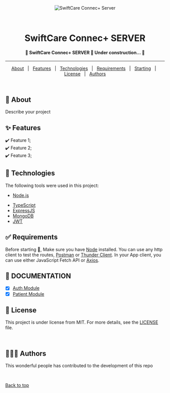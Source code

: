 <div align="center" id="top"> 
  <img src="./.github/app.gif" alt="SwiftCare Connec+ Server" />

&#xa0;

</div>

<h1 align="center">SwiftCare Connec+ SERVER</h1>
<!-- Status -->

<h4 align="center"> 
	🚧  SwiftCare Connec+ SERVER 🚀 Under construction...  🚧
</h4>

<hr>

<p align="center">
  <a href="#dart-about">About</a> &#xa0; | &#xa0; 
  <a href="#sparkles-features">Features</a> &#xa0; | &#xa0;
  <a href="#rocket-technologies">Technologies</a> &#xa0; | &#xa0;
  <a href="#white_check_mark-requirements">Requirements</a> &#xa0; | &#xa0;
  <a href="#checkered_flag-starting">Starting</a> &#xa0; | &#xa0;
  <a href="#memo-license">License</a> &#xa0; | &#xa0;
  <a href="#people_holding_hands-authors" target="_blank">Authors</a>
</p>

<br>

## :dart: About

Describe your project

## :sparkles: Features

:heavy_check_mark: Feature 1;\
:heavy_check_mark: Feature 2;\
:heavy_check_mark: Feature 3;

## :rocket: Technologies

The following tools were used in this project:

<!-- - [Expo](https://expo.io/) -->
- [Node.js](https://nodejs.org/en/)
<!-- - [NextJS](https://pt-br.reactjs.org/) -->
<!-- - [React Native](https://reactnative.dev/) -->
- [TypeScript](https://www.typescriptlang.org/)
- [ExpressJS](https://www.typescriptlang.org/)
- [MongoDB](https://www.typescriptlang.org/)
- [JWT](https://www.typescriptlang.org/)

## :white_check_mark: Requirements

Before starting :checkered_flag:, Make sure you have [Node](https://nodejs.org/en/) installed. You can use any http client to test the routes, [Postman](https://www.postman.com/) or [Thunder Client](https://www.thunderclient.io/).
In your App client, you can use either JavaScript Fetch API or [Axios](https://axios-http.com/).

## :checkered_flag: DOCUMENTATION

- [x] [Auth Module](./modules/auth/README.md)
- [x] [Patient Module](./modules/patient/README.md)

## :memo: License

This project is under license from MIT. For more details, see the [LICENSE](LICENSE.md) file.

&#xa0;

## :people_holding_hands: Authors

This wonderful people has contributed to the development of this repo

&#xa0;

<a href="#top">Back to top</a>
